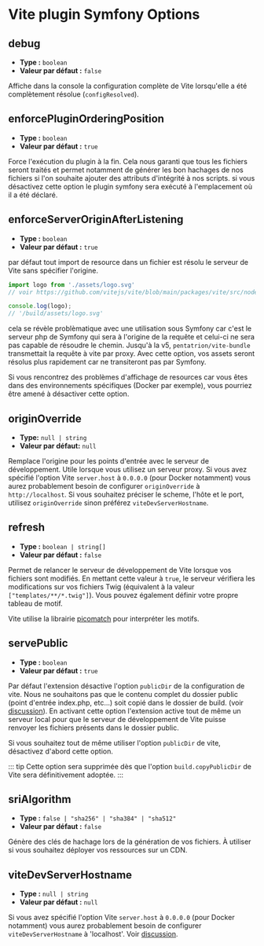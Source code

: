 # Vite plugin Symfony Options

## debug

- **Type :** `boolean`
- **Valeur par défaut :** `false`

Affiche dans la console la configuration complète de Vite lorsqu'elle a été complètement résolue (`configResolved`).


## enforcePluginOrderingPosition

- **Type :** `boolean`
- **Valeur par défaut :** `true`

Force l'exécution du plugin à la fin. Cela nous garanti que tous les fichiers seront traités et permet notamment de générer les bon hachages de nos fichiers si l'on souhaite ajouter des attributs d'intégrité à nos scripts. si vous désactivez cette option le plugin symfony sera exécuté à l'emplacement où il a été déclaré.


## enforceServerOriginAfterListening

- **Type :** `boolean`
- **Valeur par défaut :** `true`

par défaut tout import de resource dans un fichier est résolu le serveur de Vite sans spécifier l'origine.

```js
import logo from './assets/logo.svg'
// voir https://github.com/vitejs/vite/blob/main/packages/vite/src/node/plugins/asset.ts#L289

console.log(logo);
// '/build/assets/logo.svg'
```
cela se révèle problèmatique avec une utilisation sous Symfony car c'est le serveur php de Symfony qui sera à l'origine de la requête et celui-ci ne sera pas capable de résoudre le chemin. Jusqu'à la v5, `pentatrion/vite-bundle` transmettait la requête à vite par proxy. Avec cette option, vos assets seront résolus plus rapidement car ne transiteront pas par Symfony.

Si vous rencontrez des problèmes d'affichage de resources car vous êtes dans des environnements spécifiques (Docker par exemple), vous pourriez être amené à désactiver cette option.


## originOverride

- **Type:** `null | string`
- **Valeur par défaut:** `null`

Remplace l'origine pour les points d'entrée avec le serveur de développement. Utile lorsque vous utilisez un serveur proxy. Si vous avez spécifié l'option Vite `server.host` à `0.0.0.0` (pour Docker notamment) vous aurez probablement besoin de configurer `originOverride` à `http://localhost`. Si vous souhaitez préciser le scheme, l'hôte et le port, utilisez `originOverride` sinon préférez `viteDevServerHostname`.

## refresh

- **Type :** `boolean | string[]`
- **Valeur par défaut :** `false`

Permet de relancer le serveur de développement de Vite lorsque vos fichiers sont modifiés. En mettant cette valeur à `true`, le serveur vérifiera les modifications sur vos fichiers Twig (équivalent à la valeur `["templates/**/*.twig"]`). Vous pouvez également définir votre propre tableau de motif.

Vite utilise la librairie [picomatch](https://github.com/micromatch/picomatch) pour interpréter les motifs.

## servePublic

- **Type :** `boolean`
- **Valeur par défaut :** `true`

Par défaut l'extension désactive l'option `publicDir` de la configuration de vite. Nous ne souhaitons pas que le contenu complet du dossier public (point d'entrée index.php, etc...) soit copié dans le dossier de build. (voir [discussion](https://github.com/lhapaipai/vite-bundle/issues/17)). En activant cette option l'extension active tout de même un serveur local pour que le serveur de développement de Vite puisse renvoyer les fichiers présents dans le dossier public.

Si vous souhaitez tout de même utiliser l'option `publicDir` de vite, désactivez d'abord cette option.

::: tip
Cette option sera supprimée dès que l'option `build.copyPublicDir` de Vite sera définitivement adoptée.
:::


## sriAlgorithm

- **Type :** `false | "sha256" | "sha384" | "sha512"`
- **Valeur par défaut :** `false`

Génère des clés de hachage lors de la génération de vos fichiers. À utiliser si vous souhaitez déployer vos ressources sur un CDN.


## viteDevServerHostname

- **Type :** `null | string`
- **Valeur par défaut :** `null`

Si vous avez spécifié l'option Vite `server.host` à `0.0.0.0` (pour Docker notamment) vous aurez probablement besoin de configurer `viteDevServerHostname` à 'localhost'. Voir [discussion](https://github.com/lhapaipai/vite-bundle/issues/26).
